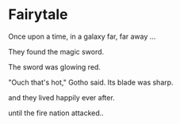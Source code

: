 # Fairytale

Once upon a time, in a galaxy far, far away ...

They found the magic sword.

The sword was glowing red.

"Ouch that's hot," Gotho said.
Its blade was sharp.

and they lived happily ever after.

until the fire nation attacked..
